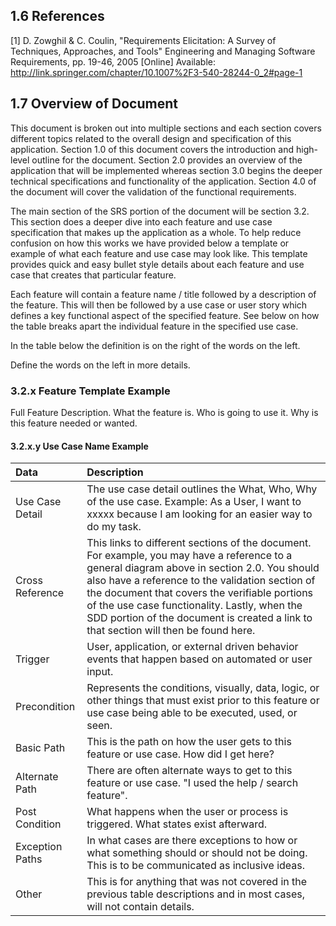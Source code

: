 ## 1.6 References

[1] D. Zowghil & C. Coulin, "Requirements Elicitation: A Survey of Techniques, Approaches, and Tools" Engineering and Managing Software Requirements, pp. 19-46, 2005 [Online] Available: http://link.springer.com/chapter/10.1007%2F3-540-28244-0_2#page-1

## 1.7 Overview of Document

This document is broken out into multiple sections and each section covers different topics related to the overall design and specification of this application. Section 1.0 of this document covers the introduction and high-level outline for the document. Section 2.0 provides an overview of the application that will be implemented whereas section 3.0 begins the deeper technical specifications and functionality of the application. Section 4.0 of the document will cover the validation of the functional requirements.

The main section of the SRS portion of the document will be section 3.2. This section does a deeper dive into each feature and use case specification that makes up the application as a whole. To help reduce confusion on how this works we have provided below a template or example of what each feature and use case may look like. This template provides quick and easy bullet style details about each feature and use case that creates that particular feature.

Each feature will contain a feature name / title followed by a description of the feature. This will then be followed by a use case or user story which defines a key functional aspect of the specified feature. See below on how the table breaks apart the individual feature in the specified use case.


In the table below the definition is on the right of the words on the left.

Define the words on the left in more details.

### 3.2.x Feature Template Example

Full Feature Description. What the feature is. Who is going to use it. Why is this feature needed or wanted.

#### 3.2.x.y Use Case Name Example

| Data          | Description |
|:--------------| :--------------|
|Use Case Detail| The use case detail outlines the What, Who, Why of the use case. Example: As a User, I want to xxxxx because I am looking for an easier way to do my task.|
|Cross Reference| This links to different sections of the document. For example, you may have a reference to a general diagram above in section 2.0. You should also have a reference to the validation section of the document that covers the verifiable portions of the use case functionality. Lastly, when the SDD portion of the document is created a link to that section will then be found here.|
|Trigger        | User, application, or external driven behavior events that happen based on automated or user input.|
|Precondition   | Represents the conditions, visually, data, logic, or other things that must exist prior to this feature or use case being able to be executed, used, or seen.|
|Basic Path     | This is the path on how the user gets to this feature or use case. How did I get here?|
|Alternate Path | There are often alternate ways to get to this feature or use case. "I used the help / search feature".|
|Post Condition | What happens when the user or process is triggered. What states exist afterward.|
|Exception Paths| In what cases are there exceptions to how or what something should or should not be doing. This is to be communicated as inclusive ideas.|
|Other          | This is for anything that was not covered in the previous table descriptions and in most cases, will not contain details.|

